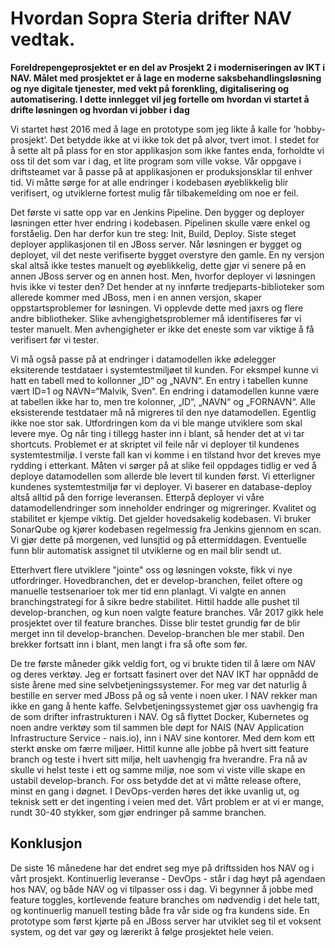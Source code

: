 ﻿# Hvordan Sopra Steria drifter NAV vedtak.
**Foreldrepengeprosjektet er en del av Prosjekt 2 i moderniseringen av IKT i NAV. Målet med prosjektet er å lage en moderne saksbehandlingsløsning og nye digitale tjenester, med vekt på forenkling, digitalisering og automatisering. I dette innlegget vil jeg fortelle om hvordan vi startet å drifte løsningen og hvordan vi jobber i dag**

Vi startet høst 2016 med å lage en prototype som jeg likte å kalle for ’hobby-prosjekt’. Det betydde ikke at vi ikke tok det på alvor, tvert imot. I stedet for å sette alt på plass for en stor applikasjon som ikke fantes enda, forholdte vi oss til det som var i dag, et lite program som ville vokse. Vår oppgave i driftsteamet var å passe på at applikasjonen er produksjonsklar til enhver tid. Vi måtte sørge for at alle endringer i kodebasen øyeblikkelig blir verifisert, og utviklerne fortest mulig får tilbakemelding om noe er feil.

Det første vi satte opp var en Jenkins Pipeline. Den bygger og deployer løsningen etter hver endring i kodebasen. Pipelinen skulle være enkel og forståelig. Den har derfor kun tre steg: Init, Build, Deploy. Siste steget deployer applikasjonen til en JBoss server. Når løsningen er bygget og deployet, vil det neste verifiserte bygget overstyre den gamle. En ny versjon skal altså ikke testes manuelt og øyeblikkelig, dette gjør vi senere på en annen JBoss server og en annen host. Men, hvorfor deployer vi løsningen hvis ikke vi tester den? Det hender at ny innførte tredjeparts-biblioteker som allerede kommer med JBoss, men i en annen versjon, skaper oppstartsproblemer for løsningen. Vi opplevde dette med jaxrs og flere andre bibliotheker. Slike avhengighetsproblemer må identifiseres før vi tester manuelt. Men avhengigheter er ikke det eneste som var viktige å få verifisert før vi tester.

Vi må også passe på at endringer i datamodellen ikke ødelegger eksiterende testdataer i systemtestmiljøet til kunden. For eksmpel kunne vi hatt en tabell <Person> med to kollonner „ID“ og „NAVN“. En entry i tabellen kunne vært ID=1 og NAVN=“Malvik, Sven“. En endring i datamodellen kunne være at tabellen ikke har to, men tre kolonner, „ID“, „NAVN“ og „FORNAVN“. Alle eksisterende testdataer må nå migreres til den nye datamodellen. Egentlig ikke noe stor sak. Utfordringen kom da vi ble mange utviklere som skal levere mye. Og når ting i tillegg haster inn i blant, så hender det at vi tar shortcuts. Problemet er at skriptet vil feile når vi deployer til kundenes systemtestmiljø. I verste fall kan vi komme i en tilstand hvor det kreves mye rydding i etterkant.
Måten vi sørger på at slike feil oppdages tidlig er ved å deploye datamodellen som allerde ble levert til kunden først. Vi etterligner kundenes systemtestmiljø før vi deployer. Vi baserer en database-deploy altså alltid på den forrige leveransen. Etterpå deployer vi våre datamodellendringer som inneholder endringer og migreringer. 
Kvalitet og stabilitet er kjempe viktig. Det gjelder hovedsakelig kodebasen. Vi bruker SonarQube og kjører kodebasen regelmessig fra Jenkins gjennom en scan. Vi gjør dette på morgenen, ved lunsjtid og på ettermiddagen. Eventuelle funn blir automatisk assignet til utviklerne og en mail blir sendt ut.

Etterhvert flere utviklere "jointe" oss og løsningen vokste, fikk vi nye utfordringer. Hovedbranchen, det er develop-branchen, feilet oftere og manuelle testsenarioer tok mer tid enn planlagt. Vi valgte en annen branchingstrategi for å sikre bedre stabilitet. Hittil hadde alle pushet til develop-branchen, og kun noen valgte feature branches. Vår 2017 gikk hele prosjektet over til feature branches. Disse blir testet grundig før de blir merget inn til develop-branchen. Develop-branchen ble mer stabil. Den brekker fortsatt inn i blant, men langt i fra så ofte som før.

De tre første måneder gikk veldig fort, og vi brukte tiden til å lære om NAV og deres verktøy. Jeg er fortsatt fasinert over det NAV IKT har oppnådd de siste årene med sine selvbetjeningssystemer. For meg var det naturlig å bestille en server med JBoss på og så vente i noen uker. I NAV rekker man ikke en gang å hente kaffe. Selvbetjeningssystemet gjør oss uavhengig fra de som drifter infrastrukturen i NAV. 
Og så flyttet Docker, Kubernetes og noen andre verktøy som til sammen ble døpt for NAIS (NAV Application Infrastructure Service - nais.io), inn i NAV sine kontorer. Med dem kom ett sterkt ønske om færre miljøer. Hittil kunne alle jobbe på hvert sitt feature branch og teste i hvert sitt miljø, helt uavhengig fra hverandre. Fra nå av skulle vi helst teste i ett og samme miljø, noe som vi viste ville skape en ustabil develop-branch. For oss betydde det at vi måtte release oftere, minst en gang i døgnet. I DevOps-verden høres det ikke uvanlig ut, og teknisk sett er det ingenting i veien med det. Vårt problem er at vi er mange, rundt 30-40 stykker, som gjør endringer på samme branchen.

## Konklusjon
De siste 16 månedene har det endret seg mye på driftssiden hos NAV og i vårt prosjekt. Kontinuerlig leveranse - DevOps - står i dag høyt på agendaen hos NAV, og både NAV og vi tilpasser oss i dag. Vi begynner å jobbe med feature toggles, kortlevende feature branches om nødvendig i det hele tatt, og kontinuerlig manuell testing både fra vår side og fra kundens side. En prototype som først kjørte på en JBoss server har utviklet seg til et voksent system, og det var gøy og lærerikt å følge prosjektet hele veien.